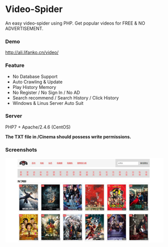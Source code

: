 # Video-Spider
An easy video-spider using PHP. Get popular videos for FREE & NO ADVERTISEMENT. 

### Demo
http://ali.lifanko.cn/video/

### Feature
 + No Database Support
 + Auto Crawling & Update
 + Play History Memory
 + No Register / No Sign In / No AD
 + Search recommend / Search History / Click History
 + Windows & Linus Server Auto Suit

### Server
PHP7 + Apache/2.4.6 (CentOS)

**The TXT file in /Cinema should possess write permissions.**

### Screenshots
![Screenshots](https://github.com/lifankohome/video-spider/blob/master/screenshot.jpg?raw=true)
